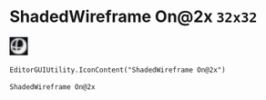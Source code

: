 # ShadedWireframe On@2x `32x32`
<img src="/img/ShadedWireframe%20On.png" width=32 height=32>

``` CSharp
EditorGUIUtility.IconContent("ShadedWireframe On@2x")
```
```
ShadedWireframe On@2x
```
